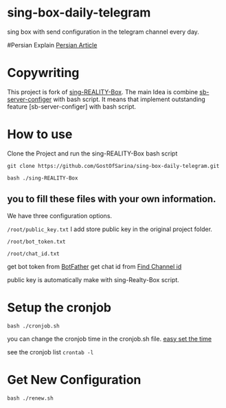 # sing-box-daily-telegram
sing box with send configuration in the telegram channel every day.


#Persian Explain
[Persian Article](https://telegra.ph/Small-family-servers-05-17)

# Copywriting
This project is fork of [sing-REALITY-Box](https://github.com/deathline94/sing-REALITY-Box).
The main Idea is combine [sb-server-configer](https://github.com/hrostami/sb-server-configer) with bash script.
It means that implement outstanding feature [sb-server-configer] with bash script.

# How to use
Clone the Project and run the sing-REALITY-Box bash script

```
git clone https://github.com/GostOfSarina/sing-box-daily-telegram.git
```

```
bash ./sing-REALITY-Box
```



## you to fill these files with your own information.


We have three configuration options.

```/root/public_key.txt```
I add store public key in the original project folder.


```/root/bot_token.txt```

```/root/chat_id.txt```


get bot token from [BotFather](https://t.me/BotFather)
get chat id from [Find Channel id](https://gist.github.com/mraaroncruz/e76d19f7d61d59419002db54030ebe35)

public key is automatically make with sing-Realty-Box script.

# Setup the cronjob
```
bash ./cronjob.sh
```

you can change the cronjob time in the cronjob.sh file. [easy set the time](https://crontab.guru/)


see the cronjob list
```crontab -l```

# Get New Configuration
```
bash ./renew.sh
```
